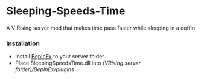 # Sleeping-Speeds-Time
A V Rising server mod that makes time pass faster while sleeping in a coffin

### Installation
- Install [BepInEx](https://v-rising.thunderstore.io/package/BepInEx/BepInExPack_V_Rising/) to your server folder
- Place SleepingSpeedsTime.dll into _(VRising server folder)/BepInEx/plugins_
